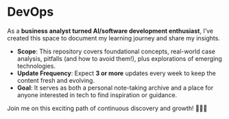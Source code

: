 # DevOps

As a **business analyst turned AI/software development enthusiast**, I’ve created this space to document my learning journey and share my insights.  
- **Scope**: This repository covers foundational concepts, real-world case analysis, pitfalls (and how to avoid them!), plus explorations of emerging technologies.  
- **Update Frequency**: Expect **3 or more** updates every week to keep the content fresh and evolving.  
- **Goal**: It serves as both a personal note-taking archive and a place for anyone interested in tech to find inspiration or guidance.

Join me on this exciting path of continuous discovery and growth! 🚀🤖✨
